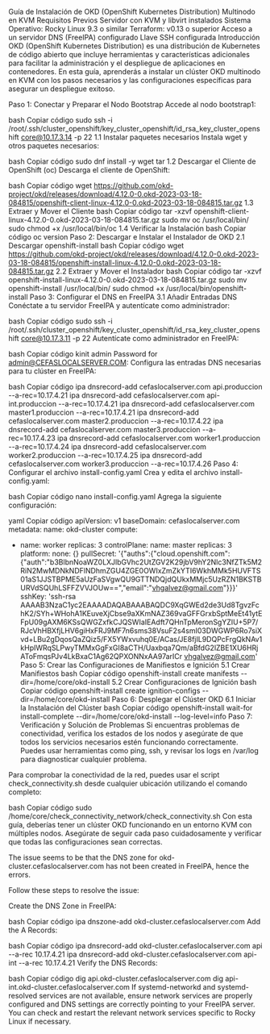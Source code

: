 Guía de Instalación de OKD (OpenShift Kubernetes Distribution) Multinodo en KVM
Requisitos Previos
Servidor con KVM y libvirt instalados
Sistema Operativo: Rocky Linux 9.3 o similar
Terraform: v0.13 o superior
Acceso a un servidor DNS (FreeIPA) configurado
Llave SSH configurada
Introducción
OKD (OpenShift Kubernetes Distribution) es una distribución de Kubernetes de código abierto que incluye herramientas y características adicionales para facilitar la administración y el despliegue de aplicaciones en contenedores. En esta guía, aprenderás a instalar un clúster OKD multinodo en KVM con los pasos necesarios y las configuraciones específicas para asegurar un despliegue exitoso.

Paso 1: Conectar y Preparar el Nodo Bootstrap
Accede al nodo bootstrap1:

bash
Copiar código
sudo ssh -i /root/.ssh/cluster_openshift/key_cluster_openshift/id_rsa_key_cluster_openshift core@10.17.3.14 -p 22
1.1 Instalar paquetes necesarios
Instala wget y otros paquetes necesarios:

bash
Copiar código
sudo dnf install -y wget tar
1.2 Descargar el Cliente de OpenShift (oc)
Descarga el cliente de OpenShift:

bash
Copiar código
wget https://github.com/okd-project/okd/releases/download/4.12.0-0.okd-2023-03-18-084815/openshift-client-linux-4.12.0-0.okd-2023-03-18-084815.tar.gz
1.3 Extraer y Mover el Cliente
bash
Copiar código
tar -xzvf openshift-client-linux-4.12.0-0.okd-2023-03-18-084815.tar.gz
sudo mv oc /usr/local/bin/
sudo chmod +x /usr/local/bin/oc
1.4 Verificar la Instalación
bash
Copiar código
oc version
Paso 2: Descargar e Instalar el Instalador de OKD
2.1 Descargar openshift-install
bash
Copiar código
wget https://github.com/okd-project/okd/releases/download/4.12.0-0.okd-2023-03-18-084815/openshift-install-linux-4.12.0-0.okd-2023-03-18-084815.tar.gz
2.2 Extraer y Mover el Instalador
bash
Copiar código
tar -xzvf openshift-install-linux-4.12.0-0.okd-2023-03-18-084815.tar.gz
sudo mv openshift-install /usr/local/bin/
sudo chmod +x /usr/local/bin/openshift-install
Paso 3: Configurar el DNS en FreeIPA
3.1 Añadir Entradas DNS
Conéctate a tu servidor FreeIPA y autentícate como administrador:

bash
Copiar código
sudo ssh -i /root/.ssh/cluster_openshift/key_cluster_openshift/id_rsa_key_cluster_openshift core@10.17.3.11 -p 22
Autentícate como administrador en FreeIPA:

bash
Copiar código
kinit admin
Password for admin@CEFASLOCALSERVER.COM:
Configura las entradas DNS necesarias para tu clúster en FreeIPA:

bash
Copiar código
ipa dnsrecord-add cefaslocalserver.com api.produccion --a-rec=10.17.4.21
ipa dnsrecord-add cefaslocalserver.com api-int.produccion --a-rec=10.17.4.21
ipa dnsrecord-add cefaslocalserver.com master1.produccion --a-rec=10.17.4.21
ipa dnsrecord-add cefaslocalserver.com master2.produccion --a-rec=10.17.4.22
ipa dnsrecord-add cefaslocalserver.com master3.produccion --a-rec=10.17.4.23
ipa dnsrecord-add cefaslocalserver.com worker1.produccion --a-rec=10.17.4.24
ipa dnsrecord-add cefaslocalserver.com worker2.produccion --a-rec=10.17.4.25
ipa dnsrecord-add cefaslocalserver.com worker3.produccion --a-rec=10.17.4.26
Paso 4: Configurar el archivo install-config.yaml
Crea y edita el archivo install-config.yaml:

bash
Copiar código
nano install-config.yaml
Agrega la siguiente configuración:

yaml
Copiar código
apiVersion: v1
baseDomain: cefaslocalserver.com
metadata:
  name: okd-cluster
compute:
- name: worker
  replicas: 3
controlPlane:
  name: master
  replicas: 3
platform:
  none: {}
pullSecret: '{"auths":{"cloud.openshift.com":{"auth":"b3BlbnNoaWZ0LXJlbGVhc2UtZGV2K29jbV9hY2Nlc3NfZTk5M2RiN2MwMDNkNDFlNDhmZGU4ZGE0OWIxZmZkYTI6WkhMMk5HUVFTS01aS1JJSTBPME5aUzFaSVgwQU9GTTNDQjdQUkxMMjc5UzRZN1BKSTBURVdSQUhLSFFZVVJOUw==","email":"vhgalvez@gmail.com"}}}'
sshKey: 'ssh-rsa AAAAB3NzaC1yc2EAAAADAQABAAABAQDC9XqGWEd2de3Ud8TgvzFchK2/SYh+WHohA1KEuveXjCbse9aXKmNAZ369vaGFFGrxbSptMeEt41ytEFpU09gAXM6KSsQWGZxfkCJQSWIaIEAdft7QHnTpMeronSgYZIU+5P7/RJcVhHBXfjLHV6giHxFRJ9MF7n6sms38VsuF2s4smI03DWGWP6Ro7siXvd+LBu2gDqosQaZQiz5/FX5YWxvuhq0E/ACas/JE8fjIL9DQPcFrgQkNAv1kHpIWRqSLPwyTMMxGgFxGI8aCTH/Uaxbqa7Qm/aBfdG2lZBE1XU6HRjAToFmqsPJv4LkBxaC1Ag62QPXONNxAA97arICr vhgalvez@gmail.com'
Paso 5: Crear las Configuraciones de Manifiestos e Ignición
5.1 Crear Manifiestos
bash
Copiar código
openshift-install create manifests --dir=/home/core/okd-install
5.2 Crear Configuraciones de Ignición
bash
Copiar código
openshift-install create ignition-configs --dir=/home/core/okd-install
Paso 6: Desplegar el Clúster OKD
6.1 Iniciar la Instalación del Clúster
bash
Copiar código
openshift-install wait-for install-complete --dir=/home/core/okd-install --log-level=info
Paso 7: Verificación y Solución de Problemas
Si encuentras problemas de conectividad, verifica los estados de los nodos y asegúrate de que todos los servicios necesarios estén funcionando correctamente. Puedes usar herramientas como ping, ssh, y revisar los logs en /var/log para diagnosticar cualquier problema.

Para comprobar la conectividad de la red, puedes usar el script check_connectivity.sh desde cualquier ubicación utilizando el comando completo:

bash
Copiar código
sudo /home/core/check_connectivity_network/check_connectivity.sh
Con esta guía, deberías tener un clúster OKD funcionando en un entorno KVM con múltiples nodos. Asegúrate de seguir cada paso cuidadosamente y verificar que todas las configuraciones sean correctas.



The issue seems to be that the DNS zone for okd-cluster.cefaslocalserver.com has not been created in FreeIPA, hence the errors.

Follow these steps to resolve the issue:

Create the DNS Zone in FreeIPA:

bash
Copiar código
ipa dnszone-add okd-cluster.cefaslocalserver.com
Add the A Records:

bash
Copiar código
ipa dnsrecord-add okd-cluster.cefaslocalserver.com api --a-rec 10.17.4.21
ipa dnsrecord-add okd-cluster.cefaslocalserver.com api-int --a-rec 10.17.4.21
Verify the DNS Records:

bash
Copiar código
dig api.okd-cluster.cefaslocalserver.com
dig api-int.okd-cluster.cefaslocalserver.com
If systemd-networkd and systemd-resolved services are not available, ensure network services are properly configured and DNS settings are correctly pointing to your FreeIPA server. You can check and restart the relevant network services specific to Rocky Linux if necessary.
